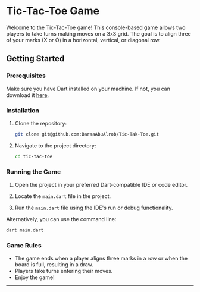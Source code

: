 
# Tic-Tac-Toe Game

Welcome to the Tic-Tac-Toe game! This console-based game allows two players to take turns making moves on a 3x3 grid. The goal is to align three of your marks (X or O) in a horizontal, vertical, or diagonal row.

## Getting Started

### Prerequisites
Make sure you have Dart installed on your machine. If not, you can download it [here](https://dart.dev/get-dart).

### Installation
1. Clone the repository:

    ```bash
    git clone git@github.com:BaraaAbuAlrob/Tic-Tak-Toe.git
    ```

2. Navigate to the project directory:

    ```bash
    cd tic-tac-toe
    ```
### Running the Game
1. Open the project in your preferred Dart-compatible IDE or code editor.

2. Locate the `main.dart` file in the project.

3. Run the `main.dart` file using the IDE's run or debug functionality.

Alternatively, you can use the command line:

```bash
dart main.dart
```

### Game Rules
- The game ends when a player aligns three marks in a row or when the board is full, resulting in a draw.
- Players take turns entering their moves.
- Enjoy the game!

---
